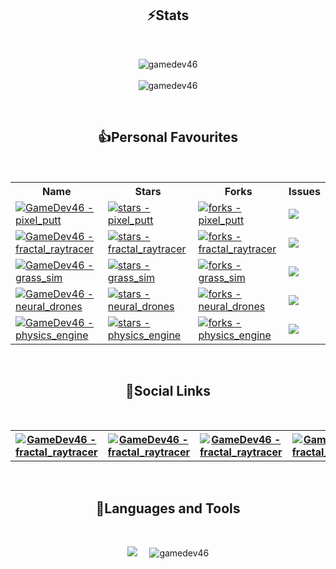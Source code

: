 <h2 align="center">⚡Stats</h2>
<br>

<p align="center">
  <img align="center" src="https://github-readme-streak-stats.herokuapp.com/?user=gamedev46&theme=dark" alt="gamedev46" />
  <br>
  <br>
  <img align="center" src="https://github-readme-stats.vercel.app/api?username=gamedev46&show_icons=true&theme=dark&locale=en" alt="gamedev46" />
</p>

<br>

<h2 align="center">👍Personal Favourites</h2>
<br>

<p align="center">

   <table align="center">
    <tr>
      <th>Name</th>
      <th>Stars</th>
      <th>Forks</th>
      <th>Issues</th>
    </tr>
     <!-- Pixel Putt -->
    <tr>
      <td>
        <a href="https://github.com/GameDev46/pixel_putt">
          <img src="https://img.shields.io/static/v1?label=pixel_putt&message=%20&color=1f1f22&logo=github&style=for-the-badge&labelColor=1f1f22" alt="GameDev46 - pixel_putt">
        </a>
      </td>
      <td>
        <a href="https://github.com/GameDev46/pixel_putt/stargazers">
          <img src="https://img.shields.io/github/stars/GameDev46/pixel_putt?style=for-the-badge&labelColor=1f1f22" alt="stars - pixel_putt">
        </a>
      </td>
      <td>
        <a href="https://github.com/GameDev46/pixel_putt/forks">
          <img src="https://img.shields.io/github/forks/GameDev46/pixel_putt?style=for-the-badge&labelColor=1f1f22" alt="forks - pixel_putt">
        </a>
      </td>
      <td>
        <a href="https://github.com/GameDev46/pixel_putt/issues">
            <img src="https://img.shields.io/github/issues/GameDev46/pixel_putt?style=for-the-badge&labelColor=1f1f22&color=red"/>
        </a>
      </td>
    </tr>
     <!-- Fractal raytracer -->
    <tr>
      <td>
        <a href="https://github.com/GameDev46/fractal_raytracer">
          <img src="https://img.shields.io/static/v1?label=fractal_raytracer&message=%20&color=1f1f22&logo=github&style=for-the-badge&labelColor=1f1f22" alt="GameDev46 - fractal_raytracer">
        </a>
      </td>
      <td>
        <a href="https://github.com/GameDev46/fractal_raytracer/stargazers">
          <img src="https://img.shields.io/github/stars/GameDev46/fractal_raytracer?style=for-the-badge&labelColor=1f1f22" alt="stars - fractal_raytracer">
        </a>
      </td>
      <td>
        <a href="https://github.com/GameDev46/fractal_raytracer/forks">
          <img src="https://img.shields.io/github/forks/GameDev46/fractal_raytracer?style=for-the-badge&labelColor=1f1f22" alt="forks - fractal_raytracer">
        </a>
      </td>
      <td>
        <a href="https://github.com/GameDev46/fractal_raytracer/issues">
            <img src="https://img.shields.io/github/issues/GameDev46/fractal_raytracer?style=for-the-badge&labelColor=1f1f22&color=red"/>
        </a>
      </td>
    </tr>
    <!-- Grass sim -->
    <tr>
      <td>
        <a href="https://github.com/GameDev46/grass_sim">
          <img src="https://img.shields.io/static/v1?label=grass_sim&message=%20&color=1f1f22&logo=github&style=for-the-badge&labelColor=1f1f22" alt="GameDev46 - grass_sim">
        </a>
      </td>
      <td>
        <a href="https://github.com/GameDev46/grass_sim/stargazers">
          <img src="https://img.shields.io/github/stars/GameDev46/grass_sim?style=for-the-badge&labelColor=1f1f22" alt="stars - grass_sim">
        </a>
      </td>
      <td>
        <a href="https://github.com/GameDev46/grass_sim/forks">
            <img src="https://img.shields.io/github/forks/GameDev46/grass_sim?style=for-the-badge&labelColor=1f1f22" alt="forks - grass_sim">
        </a>
      </td>
      <td>
        <a href="https://github.com/GameDev46/grass_sim/issues">
          <img src="https://img.shields.io/github/issues/GameDev46/grass_sim?style=for-the-badge&labelColor=1f1f22&color=red"/>
        </a>
      </td>
    </tr>
    <!-- Neural Drones -->
    <tr>
      <td>
        <a href="https://github.com/GameDev46/neural_drones">
          <img src="https://img.shields.io/static/v1?label=neural_drones&message=%20&color=1f1f22&logo=github&style=for-the-badge&labelColor=1f1f22" alt="GameDev46 - neural_drones">
        </a>
      </td>
      <td>
        <a href="https://github.com/GameDev46/neural_drones/stargazers">
          <img src="https://img.shields.io/github/stars/GameDev46/neural_drones?style=for-the-badge&labelColor=1f1f22" alt="stars - neural_drones">
        </a>
      </td>
      <td>
        <a href="https://github.com/GameDev46/neural_drones/forks">
          <img src="https://img.shields.io/github/forks/GameDev46/neural_drones?style=for-the-badge&labelColor=1f1f22" alt="forks - neural_drones">
      </a>
      </td>
      <td>
        <a href="https://github.com/GameDev46/neural_drones/issues">
          <img src="https://img.shields.io/github/issues/GameDev46/neural_drones?style=for-the-badge&labelColor=1f1f22&color=red"/>
      </a>
      </td>
    </tr>
    <!-- Fourier Transform -->
    <tr>
      <td>
        <a href="https://github.com/GameDev46/physics_engine">
          <img src="https://img.shields.io/static/v1?label=physics_engine&message=%20&color=1f1f22&logo=github&style=for-the-badge&labelColor=1f1f22" alt="GameDev46 - physics_engine">
        </a>
      </td>
      <td>
        <a href="https://github.com/GameDev46/physics_engine/stargazers">
          <img src="https://img.shields.io/github/stars/GameDev46/physics_engine?style=for-the-badge&labelColor=1f1f22" alt="stars - physics_engine">
        </a>
      </td>
      <td>
        <a href="https://github.com/GameDev46/physics_engine/forks">
          <img src="https://img.shields.io/github/forks/GameDev46/physics_engine?style=for-the-badge&labelColor=1f1f22" alt="forks - physics_engine">
      </a>
      </td>
      <td>
        <a href="https://github.com/GameDev46/physics_engine/issues">
          <img src="https://img.shields.io/github/issues/GameDev46/physics_engine?style=for-the-badge&labelColor=1f1f22&color=red"/>
      </a>
      </td>
    </tr>
  </table>
</p>

<br>

<h2 align="center">📱Social Links</h2>
<br>

<p align="center">

<p align="center">
  
  <table align="center">
    <th>    
      <a href="https://twitter.com/gamedev46">
          <img src="https://img.shields.io/static/v1?label=Twitter&message=%20&color=blue&logo=twitter&style=for-the-badge&labelColor=1f1f22" alt="GameDev46 - fractal_raytracer">
      </a>
    </th>
    <th> 
      <a href="https://youtube.com/@gamedev46">
          <img src="https://img.shields.io/static/v1?label=Youtube&message=%20&color=red&logo=youtube&style=for-the-badge&labelColor=1f1f22&logoColor=red" alt="GameDev46 - fractal_raytracer">
      </a>
    </th>
    <th> 
      <a href="https://www.reddit.com/user/TennisImportant9406">
          <img src="https://img.shields.io/static/v1?label=Reddit&message=%20&color=orange&logo=reddit&style=for-the-badge&labelColor=1f1f22" alt="GameDev46 - fractal_raytracer">
      </a>
    </th>
    <th> 
      <a href="https://replit.com/@GameDev46">
          <img src="https://img.shields.io/static/v1?label=Replit&message=%20&color=orange&logo=replit&style=for-the-badge&labelColor=1f1f22" alt="GameDev46 - fractal_raytracer">
      </a>
    </th>
  </table>
</p>

<br>

<h2 align="center">🔨Languages and Tools</h2>
<br>

<p align="center">
  <img src="https://skillicons.dev/icons?i=c,cpp,cs,html,css,js,nodejs,py,r,lua,robloxstudio,github,blender,replit,unity,visualstudio,vscode,threejs&perline=6">
  &nbsp;
  &nbsp;
  <img src="https://github-readme-stats.vercel.app/api/top-langs?username=gamedev46&show_icons=true&theme=dark&locale=en&layout=compact" alt="gamedev46" />
</p>


